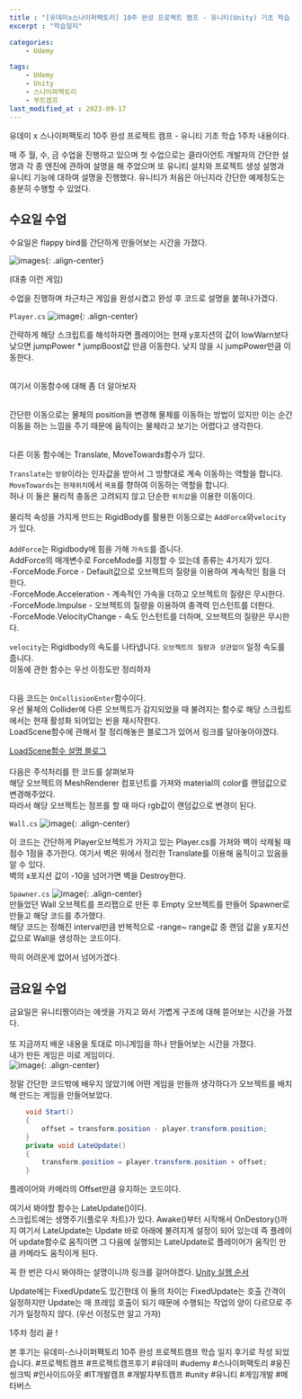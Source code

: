 ```yaml
---
title : "[유데미x스나이퍼팩토리] 10주 완성 프로젝트 캠프 - 유니티(Unity) 기초 학습 1주차"
excerpt : "학습일지"

categories:
    - Udemy

tags:
    - Udemy
    - Unity
    - 스나이퍼팩토리
    - 부트캠프
last_modified_at : 2023-09-17
---
```


유데미 x 스나이퍼팩토리 10주 완성 프로젝트 캠프 - 유니티 기초 학습 1주차 내용이다.<br>

매 주 월, 수, 금 수업을 진행하고 있으며 첫 수업으로는 클라이언트 개발자의 간단한 설명과 각 종 엔진에 관하여 설명을 해 주었으며 또 유니티 설치와 프로젝트 생성 설명과 유니티 기능에 대하여 설명을 진행했다. 유니티가 처음은 아닌지라 간단한 예제정도는 충분히 수행할 수 있었다.

## 수요일 수업 
수요일은 flappy bird를 간단하게 만들어보는 시간을 가졌다.<br>

![images](https://github.com/Been98/Been98.github.io/assets/85021523/6954fd59-1c07-4045-8482-73c915b63dc3){: .align-center}<br> 

(대충 이런 게임)<br>

수업을 진행하며 차근차근 게임을 완성시켰고 완성 후 코드로 설명을 붙혀나가겠다.<br>

`Player.cs`
![image](https://github.com/Been98/Been98.github.io/assets/85021523/5b231fbd-7a98-4e9a-9b21-867e88099022){: .align-center}<br>

간략하게 해당 스크립트를 해석하자면 플레이어는 현재 y포지션의 값이 lowWarn보다 낮으면 jumpPower * jumpBoost값 만큼 이동한다. 낮지 않을 시 jumpPower만큼 이동한다. <br><br>

여기서 이동함수에 대해 좀 더 알아보자<br><br>

간단한 이동으로는 물체의 position을 변경해 물체를 이동하는 방법이 있지만 이는 순간이동을 하는 느낌을 주기 때문에 움직이는 물체라고 보기는 어렵다고 생각한다.<br><br>

다른 이동 함수에는 Translate, MoveTowards함수가 있다.<br>

`Translate`는 `방향`이라는 인자값을 받아서 그 방향대로 계속 이동하는 역할을 합니다.<br>
`MoveTowards`는 `현재위치`에서 `목표`를 향하여 이동하는 역할을 합니다.<br>
허나 이 둘은 물리적 충동은 고려되지 않고 단순한 `위치값`을 이용한 이동이다. <br>
<br>
물리적 속성을 가지게 만드는 RigidBody를 활용한 이동으로는 `AddForce`와`velocity`가 있다.<br><br>
`AddForce`는 Rigidbody에 힘을 가해 `가속도`를 줍니다.<br>
AddForce의 매개변수로 ForceMode를 지정할 수 있는데 종류는 4가지가 있다.<br>
-ForceMode.Force - Default값으로 오브젝트의 질량을 이용하여 계속적인 힘을 더한다.<br>
-ForceMode.Acceleration - 계속적인 가속을 더하고 오브젝트의 질량은 무시한다.<br>
-ForceMode.Impulse - 오브젝트의 질량을 이용하여 충격력 인스턴트를 더한다.<br>
-ForceMode.VelocityChange - 속도 인스턴트를 더하며, 오브젝트의 질량은 무시한다.<br>

`velocity`는 Rigidbody의 속도를 나타냅니다. `오브젝트의 질량과 상관없이` 일정 속도를 줍니다.<br>
이동에 관한 함수는 우선 이정도만 정리하자
<br><br>

다음 코드는 `OnCollisionEnter`함수이다.<br>
우선 물체의 Collider에 다른 오브젝트가 감지되었을 때 불려지는 함수로 해당 스크립트에서는 현재 활성화 되어있는 씬을 재시작한다.<br>
LoadScene함수에 관해서 잘 정리해놓은 블로그가 있어서 링크를 달아놓아야겠다.<br>

[LoadScene함수 설명 블로그](https://ansohxxn.github.io/unitydocs/scenemanager/)
<br><br>
다음은 주석처리를 한 코드를 살펴보자 <br>
해당 오브젝트의 MeshRenderer 컴포넌트를 가져와 material의 color를 랜덤값으로 변경해주었다.<br>
따라서 해당 오브젝트는 점프를 할 때 마다 rgb값이 랜덤값으로 변경이 된다.<br>

`Wall.cs`
![image](https://github.com/Been98/Been98.github.io/assets/85021523/aae5a27a-8280-4ed7-813b-b1c1c5748c44){: .align-center}<br>

이 코드는 간단하게 Player오브젝트가 가지고 있는 Player.cs를 가져와 벽이 삭제될 때 점수 1점을 추가한다. 여기서 벽은 위에서 정리한 Translate를 이용해 움직이고 있음을 알 수 있다. <br>
벽의 x포지션 값이 -10을 넘어가면 벽을 Destroy한다. <br>

`Spawner.cs`
![image](https://github.com/Been98/Been98.github.io/assets/85021523/c539f28c-4ffb-4c4c-9c3e-bbe4dfb50146){: .align-center}<br> 
만들었던 Wall 오브젝트를 프리팹으로 만든 후 Empty 오브젝트를 만들어 Spawner로 만들고 해당 코드를 추가했다.<br>
해당 코드는 정해진 interval만큼 반복적으로 -range~ range값 중 랜덤 값을  y포지션 값으로 Wall을 생성하는 코드이다. <br>

딱히 어려운게 없어서 넘어가겠다.

## 금요일 수업

금요일은 유니티짱이라는 에셋을 가지고 와서 가볍게 구조에 대해 뜯어보는 시간을 가졌다. <br><br>
또 지금까지 배운 내용을 토대로 미니게임을 하나 만들어보는 시간을 가졌다.<br>
내가 만든 게임은 미로 게임이다.<br>
![image](https://github.com/Been98/Been98.github.io/assets/85021523/468cc666-ac88-453a-b490-fb1fc64312b2){: .align-center}<br>

정말 간단한 코드밖에 배우지 않았기에 어떤 게임을 만들까 생각하다가 오브젝트를 배치해 만드는 게임을 만들어보았다.<br>

```c#
    void Start()
    {
        offset = transform.position - player.transform.position;
    }
    private void LateUpdate()
    {
        transform.position = player.transform.position + offset;
    }
```
플레이어와 카메라의 Offset만큼 유지하는 코드이다.

여기서 봐야할 함수는 LateUpdate()이다.<br>
스크립트에는 생명주기(플로우 차트)가 있다. 
Awake()부터 시작해서 OnDestory()까지 여기서 LateUpdate는 Update 바로 아래에 불려지게 설정이 되어 있는데 즉 플레이어 update함수로 움직이면 그 다음에 실행되는 LateUpdate로 플레이어가 움직인 만큼 카메라도 움직이게 된다.<br>

꼭 한 번은 다시 봐야하는 설명이니까 링크를 걸어야겠다.
[Unity 실행 순서](https://docs.unity3d.com/kr/2019.4/Manual/ExecutionOrder.html)<br>

Update에는 FixedUpdate도 있긴한데 이 둘의 차이는 FixedUpdate는 호출 간격이 일정하지만 Update는 매 프레임 호출이 되기 때문에 수행되는 작업의 양이 다르므로 주기가 일정하지 않다. (우선 이정도만 알고 가자)


1주차 정리 끝 !


본 후기는 유데미-스나이퍼팩토리 10주 완성 프로젝트캠프 학습 일지 후기로 작성 되었습니다.
#프로젝트캠프 #프로젝트캠프후기 #유데미 #udemy #스나이퍼팩토리 #웅진씽크빅 #인사이드아웃 #IT개발캠프 #개발자부트캠프 #unity #유니티 #게임개발 #메타버스 